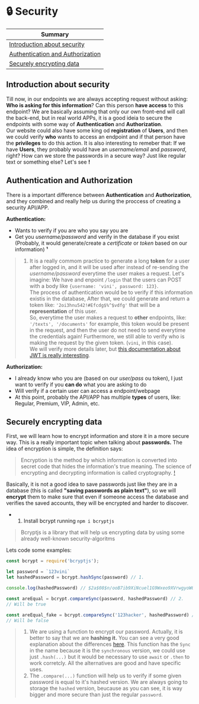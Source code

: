 # :lock: Security

| Summary                                                                                     | 
| - |
| [Introduction about security](#introduction-about-security)                                 |
| [Authentication and Authorization](#authentication-and-authorization)                       |
| [Securely encrypting data](#securely-encrypting-data)                                       |


## Introduction about security
Till now, in our endpoints we are always accepting request without asking: **Who is asking for this information**? Can this person **have access** to this endpoint? We are basically assuming that only our own front-end will call the back-end, but in real world APPs, it is a good ideia to secure the endpoints with some way of **Authentication** and **Authorization**.  
Our website could also have some king od **registration** of **Users**, and then we could verify **who** wants to access an endpoint and if that person have the **privileges** to do this action. It is also interesting to remeber that: If we have **Users**, they probably would have an *username/email* and *password*, right? How can we store the passwords in a secure way? Just like regular text or something else? Let's see **!**

## Authentication and Authorization
There is a important difference between **Authentication** and **Authorization**, and they combined and really help us during the proccess of creating a security API/APP.  

**Authentication:**
 - Wants to verify if you are who you say you are
 - Get you *username/password* and verify in the database if you exist (Probably, it would generate/create a *certificate* or *token* based on our information)  **¹**
 > 1. It is a really commom practice to generate a long **token** for a user after logged in, and it will be used after instead of re-sending the *username/password* everytime the user makes a request. Let's imagine: We have and enpoint `/login` that the users can POST with a body like `{username: 'vini', password: 123}`.  
 > The process of authentication would be to verify if this information existis in the database, After that, we could generate and return a token like: `'2oi3hnu542!#Efcdg$%^$vdfg'` that will be a **representation** of this user.  
 > So, everytime the user makes a request to **other** endpoints, like: `'/texts', '/documents'` for example, this token would be present in the request, and then the user do not need to send everytime the credentials again! Furthermore, we still able to verify who is making the request by the given token. (`vini`, in this case).  
 > We will verify more details later, but [this documentation about JWT is really interesting](https://jwt.io/introduction/).
 
**Authorization:**
- I already know who you are (based on our *user/pass* ou token), I just want to verify if you **can do** what you are asking to do
- Will verify if a certain user can access a endpoint/webpage
- At this point, probably the API/APP has multiple **types** of users, like: Regular, Premium, VIP, Admin, etc.

## Securely encrypting data

First, we will learn how to encrypt information and store it in a more secure way. This is a really important topic when talking about **passwords.** 
The idea of encryption is simple, the definition says: 
> Encryption is the method by which information is converted into secret code that hides the information's true meaning. The science of encrypting and decrypting information is called cryptography. [!](https://searchsecurity.techtarget.com/definition/encryption) 
 
Basically, it is not a good idea to save passwords just like they are in a database (this is called **"saving passwords as plain text"**), so we will **encrypt** them to make sure that even if someone access the database and verifies the saved accounts, they will be encrypted and harder to discover.  

- 1. Install bcrypt running `npm i bcryptjs`
> Bcryptjs is a library that will help us encrypting data by using some already well-known security-algoritms

Lets code some examples: 
```javascript
const bcrypt = require('bcryptjs');

let password = `123vini`
let hashedPassword = bcrypt.hashSync(password) // 1.

console.log(hashedPassword) // $2a$08$n/ooB7ib9XiNcuel1G9Wxeo9XVrwgyoW0FxuYQM2p52K1u4aNBB9i

const areEqual = bcrypt.compareSync(password, hashedPassword) // 2.
// Will be true

const areEqual_fake = bcrypt.compareSync('123hacker', hashedPassword) // 3.
// Will be false
```
> 1. We are using a function to encrypt our password. Actually, it is better to say that we are **hashing it.** You can see a very good explanation about the differences [here](https://www.ssl2buy.com/wiki/difference-between-hashing-and-encryption). This function has the `Sync` in the name because it is the `synchronous` version, we could use just `.hash(...)` but it would be necessary to use `await` or `.then` to work corretcly. All the alternatives are good and have specific uses. 
> 2. The `.compare(...)` function will help us to verify if some given password is equal to it's hashed version. We are always going to storage the `hashed` version, beucause as you can see, it is way bigger and more secure than just the regular `password`. 

